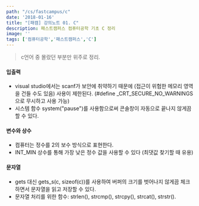 ```yaml
---
path: "/cs/fastcampus/c"
date: '2018-01-16'
title: "[패캠] 강의노트 01. C"
description: 패스트캠퍼스 컴퓨터공학 기초 C 정리
image: ''
tags: ['컴퓨터공학','패스트캠퍼스','C']
---
```

> c언어 중 몰랐던 부분만 위주로 정리.

#### 입출력
- visual studio에서는 scanf가 보안에 취약하기 때문에 (접근이 위험한 메모리 영역을 건들 수도 있음) 사용이 제한된다. (#define _CRT_SECURE_NO_WARNINGS으로 무시하고 사용 가능)
- 시스템 함수 system("pause")를 사용함으로써 콘솔창이 자동으로 끝나지 않게끔 할 수 있다.

#### 변수와 상수
- 컴퓨터는 정수를 2의 보수 방식으로 표현한다.
- INT_MIN 상수를 통해 가장 낮은 정수 값을 사용할 수 있다 (최댓값 찾기할 때 유용)

#### 문자열
- gets 대신 gets_s(c, sizeof(c))를 사용하여 버퍼의 크기를 벗어나지 않게끔 체크하면서 문자열을 읽고 저장할 수 있다.
- 문자열 처리를 위한 함수: strlen(), strcmp(), strcpy(), strcat(), strstr().

#### 